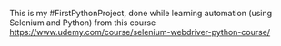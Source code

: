 This is my #FirstPythonProject, done while learning automation (using Selenium and Python) from this course https://www.udemy.com/course/selenium-webdriver-python-course/
